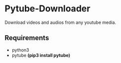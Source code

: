 # Pytube-Downloader
Download videos and audios from any youtube media.
## Requirements
- python3
- pytube **(pip3 install pytube)**
